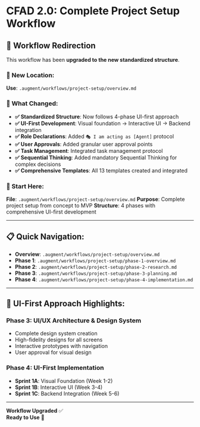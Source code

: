 # CFAD 2.0: Complete Project Setup Workflow

## 🔄 **Workflow Redirection**

This workflow has been **upgraded to the new standardized structure**.

### **📁 New Location**: 
**Use**: `.augment/workflows/project-setup/overview.md`

### **🎯 What Changed**:
- **✅ Standardized Structure**: Now follows 4-phase UI-first approach
- **✅ UI-First Development**: Visual foundation → Interactive UI → Backend integration
- **✅ Role Declarations**: Added `🎭 I am acting as [Agent]` protocol
- **✅ User Approvals**: Added granular user approval points
- **✅ Task Management**: Integrated task management protocol
- **✅ Sequential Thinking**: Added mandatory Sequential Thinking for complex decisions
- **✅ Comprehensive Templates**: All 13 templates created and integrated

### **🚀 Start Here**:
**File**: `.augment/workflows/project-setup/overview.md`
**Purpose**: Complete project setup from concept to MVP
**Structure**: 4 phases with comprehensive UI-first development

---

## 📋 **Quick Navigation**:

- **Overview**: `.augment/workflows/project-setup/overview.md`
- **Phase 1**: `.augment/workflows/project-setup/phase-1-overview.md`
- **Phase 2**: `.augment/workflows/project-setup/phase-2-research.md`
- **Phase 3**: `.augment/workflows/project-setup/phase-3-planning.md`
- **Phase 4**: `.augment/workflows/project-setup/phase-4-implementation.md`

---

## 🎨 **UI-First Approach Highlights**:

### **Phase 3: UI/UX Architecture & Design System**
- Complete design system creation
- High-fidelity designs for all screens
- Interactive prototypes with navigation
- User approval for visual design

### **Phase 4: UI-First Implementation**
- **Sprint 1A**: Visual Foundation (Week 1-2)
- **Sprint 1B**: Interactive UI (Week 3-4)
- **Sprint 1C**: Backend Integration (Week 5-6)

---

**Workflow Upgraded** ✅  
**Ready to Use** 🚀
